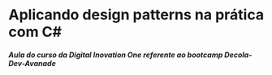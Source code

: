 # Aplicando design patterns na prática com C#

##### Aula do curso da *Digital Inovation One* referente ao bootcamp Decola-Dev-Avanade